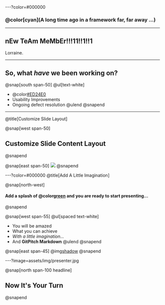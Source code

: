 ---?color=#000000

### @color[cyan](**A long time ago in a framework far, far away ...**)

---

## nEw TeAm MeMbEr!!!11!!1!!1
Lorraine.

---

## So, what _have_ we been working on?
@snap[south span-50]
@ul[text-white]
- @color[#ED24E0](Localisation)
- Usability Improvements
- Ongoing defect resolution
@ulend
@snapend

---
@title[Customize Slide Layout]

@snap[west span-50]
## Customize Slide Content Layout
@snapend

@snap[east span-50]
![](assets/img/presentation.png)
@snapend

---?color=#000000
@title[Add A Little Imagination]

@snap[north-west]
#### Add a splash of @color[green](**color**) and you are ready to start presenting...
@snapend

@snap[west span-55]
@ul[spaced text-white]
- You will be amazed
- What you can achieve
- *With a little imagination...*
- And **GitPitch Markdown**
@ulend
@snapend

@snap[east span-45]
@img[shadow](assets/img/conference.png)
@snapend

---?image=assets/img/presenter.jpg

@snap[north span-100 headline]
## Now It's Your Turn
@snapend



